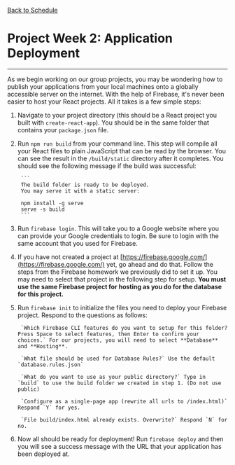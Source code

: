 [Back to Schedule](../schedule.md)

# Project Week 2: Application Deployment

---

As we begin working on our group projects, you may be wondering how to publish your applications from your local machines onto a globally accessible server on the internet. With the help of Firebase, it's never been easier to host your React projects. All it takes is a few simple steps:

1. Navigate to your project directory (this should be a React project you built with `create-react-app`). You should be in the same folder that contains your `package.json` file.

2. Run `npm run build` from your command line. This step will compile all your React files to plain JavaScript that can be read by the browser. You can see the result in the `/build/static` directory after it completes. You should see the following message if the build was successful:

        ```
        The build folder is ready to be deployed.
        You may serve it with a static server:

        npm install -g serve
        serve -s build
        ```

3. Run `firebase login`. This will take you to a Google website where you can provide your Google credentials to login. Be sure to login with the same account that you used for Firebase.

4. If you have not created a project at [https://firebase.google.com/](https://firebase.google.com/) yet, go ahead and do that. Follow the steps from the Firebase homework we previously did to set it up. You may need to select that project in the following step for setup. **You must use the same Firebase project for hosting as you do for the database for this project.**

5. Run `firebase init` to initialize the files you need to deploy your Firebase project. Respond to the questions as follows:

        `Which Firebase CLI features do you want to setup for this folder? Press Space to select features, then Enter to confirm your choices.` For our projects, you will need to select **Database** and **Hosting**.

        `What file should be used for Database Rules?` Use the default `database.rules.json`

        `What do you want to use as your public directory?` Type in `build` to use the build folder we created in step 1. (Do not use public)

        `Configure as a single-page app (rewrite all urls to /index.html)` Respond `Y` for yes.

        `File build/index.html already exists. Overwrite?` Respond `N` for no.

6. Now all should be ready for deployment! Run `firebase deploy` and then you will see a success message with the URL that your application has been deployed at.

